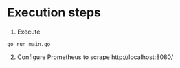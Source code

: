 # Execution steps

1. Execute
```
go run main.go
```
2. Configure Prometheus to scrape http://localhost:8080/
